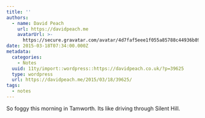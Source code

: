 ```yaml
---
title: ''
authors:
  - name: David Peach
    url: https://davidpeach.me
    avatarUrl: >-
      https://secure.gravatar.com/avatar/4d7faf5eee1f055a85788c44936b8995eaab6dfb004e7854ec747ccb272e91ee?s=96&d=mm&r=g
date: 2015-03-18T07:34:00.000Z
metadata:
  categories:
    - Notes
  uuid: 11ty/import::wordpress::https://davidpeach.co.uk/?p=39625
  type: wordpress
  url: https://davidpeach.me/2015/03/18/39625/
tags:
  - notes
---
```

So foggy this morning in Tamworth. Its like driving through Silent Hill.
